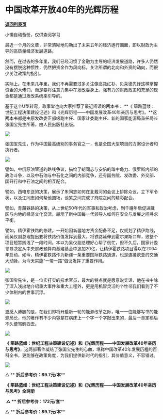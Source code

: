# 中国改革开放40年的光辉历程

[**返回列表页**](/gzh/政事堂2019)

小懒自动备份，仅供查阅学习

  

最近一个月的文章，非常清晰地勾勒出了未来五年的经济运行画面，即以财政为主导的高质量经济发展道路。

然而，在过去的多年里，我们已经习惯了金融为主导的经济发展道路，许多人仍然没有摆脱这种惯性，仍然把资金作为风向标，关注所谓的北向和外资的动向，而很少关注政策的指引。

实际上，在未来几年里，我们不再需要过多关注像高瓴红衫、贝莱德先锋这样掌握资金的大佬们，而是要将注意力集中在发改委身上。强有力的财政政策和充足的现金都是通过发改系统来引导的。

基于这个U型转弯，政事堂也向大家推荐了最近阅读的两本书： **《
筚路蓝缕：世纪工程决策建设记述》和《光辉历程——中国发展改革40年亲历与思考》。**这两本书都是由原发改委正部级副主任、国家计委副主任、新的国家能源局首任局长张国宝先生所著，由人民出版社出版。

![](https://mmbiz.qpic.cn/mmbiz_jpg/rxhS23yu8cOBI8XUcLR4eHCnaH1uh7jSskia9F3whLWP53eHHibafRJYRFPLjHZGg4NzY03HA8E5CBS7GDhKoB1g/640?wx_fmt=jpeg)

张国宝先生，作为中国最高级别的事务官之一，也是全国大型项目的方案设计者和执行者。

![](https://mmbiz.qpic.cn/mmbiz_png/rxhS23yu8cOBI8XUcLR4eHCnaH1uh7jSicrMaFMZbceEfGWnltnCEkShqt7Vm9cFeSFcqkrmMFolChAFZgYdBJg/640?wx_fmt=png&from;=appmsg)

譬如，中俄原油管道的路线争议，描绘了胡同志与安倍的暗中角力、俄罗斯内部的政治斗争，以及中石油与中石化之间的内部竞争，还有国务院、发改委、外交部、国开行和中石油之间的相互配合。

譬如，西电东送的决策，展示了朱同志如何在北戴河的会议上排除众议，立下军令状，以及江同志如何帮他圆场，谈笑之间完成了府院之间的精彩配合。

譬如，青藏铁路的决策，从上世纪50年代的军事和政治考虑，到千禧年后促进藏区与内地的经济文化交流，展示了新中国每一代领导人如何在安全与发展之间寻求平衡。

譬如，精伊霍铁路的修建，一开始因新疆地方资金配备不足，仅规划了精伊路线，而吴仪副总理提出要将铁路价值发挥到最大，将铁路延伸到霍尔果斯口岸，致整个项目短暂搁浅了一段时间。本以为吴仪副总理好心帮了倒忙，但不久后，国家计委领导决定从中央财政预算内基建基金中追加20亿，让精伊霍铁路项目得以在2004年启动。如今，精伊霍铁路作为新疆一条重要国际铁路通道，也是连接欧亚的交通大动脉，为今天实施“一带一路”倡议发挥了重要作用。

![](https://mmbiz.qpic.cn/mmbiz_png/rxhS23yu8cOBI8XUcLR4eHCnaH1uh7jScuE4ypUXkUPMTat7nGCDic8kWSFNP3kiba9jodezhHtBgrUWC4ywgwRA/640?wx_fmt=png&from;=appmsg)

张国宝先生，是一位实打实的技术官员，最大的特点就是愿意说实话，他在书中除了深入浅出地介绍重大事件和重大工程外，更是用机智灵活的个性带我们看到了不少体制内的世事沉浮。

![](https://mmbiz.qpic.cn/mmbiz_png/rxhS23yu8cOBI8XUcLR4eHCnaH1uh7jSiaga30iaUTMjBpG13wF5gzvecNjeF8wmQqBQJcWKJrwg9KLGH1pkNU9A/640?wx_fmt=png&from;=appmsg)

更感人肺腑的是，在我们即将开启新一轮的能源改革之际，唯一一位能够写书的能源局长，他的著作有不少内容是在病床上一个字一个字敲出来的，最后一章定稿后不久便驾鹤西去。

![](https://mmbiz.qpic.cn/mmbiz_png/rxhS23yu8cOBI8XUcLR4eHCnaH1uh7jSicA2OkSlI23fQ2FC5aiaT3XibqhwawrmSmltR9feR9BebPibHIxzRw2LyQ/640?wx_fmt=png&from;=appmsg)

 **《
筚路蓝缕：世纪工程决策建设记述》和《光辉历程——中国发展改革40年亲历与思考》**，这两部著作凝结了张国宝先生的心血，堪称中国改革40年发展历程的百科全书，更能够在政策角度，为我们提供新时代的指引，其价值意义，不容错过。

![](https://mmbiz.qpic.cn/mmbiz_png/rxhS23yu8cOBI8XUcLR4eHCnaH1uh7jS4EEB765bRKGCGyaypicenVN6CmXuea28SfVc9ys2AIQK8kM11861KaA/640?wx_fmt=png&from;=appmsg)

△ ** **折后参考价：89.7元/本****

 **《 筚路蓝缕：世纪工程决策建设记述》和《光辉历程——中国发展改革40年亲历与思考》全两册**

 **‍ △ ** **折后参考价：172元/套******

△ ** **折后参考价：89.7元/本****

